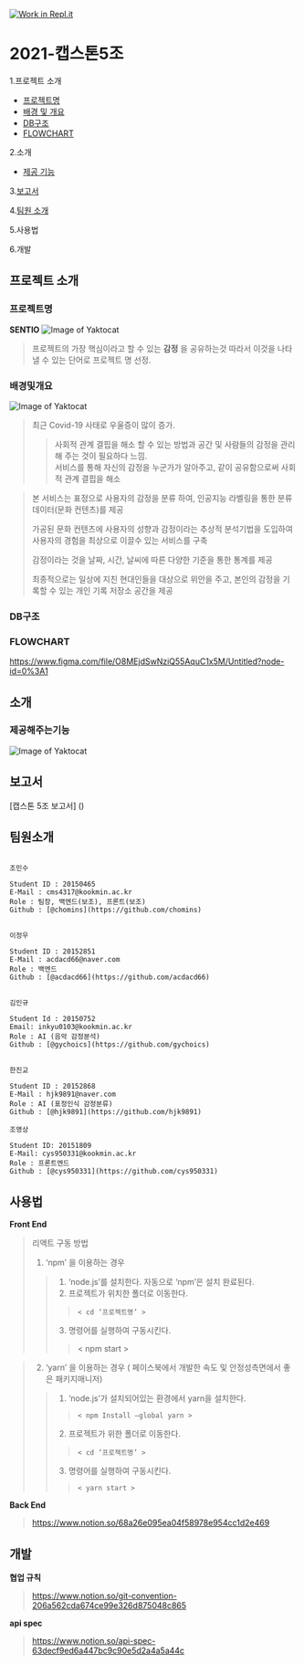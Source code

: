 [![Work in Repl.it](https://classroom.github.com/assets/work-in-replit-14baed9a392b3a25080506f3b7b6d57f295ec2978f6f33ec97e36a161684cbe9.svg)](https://classroom.github.com/online_ide?assignment_repo_id=349932&assignment_repo_type=GroupAssignmentRepo)
# 2021-캡스톤5조

1.프로젝트 소개
  - [프로젝트명](#프로젝트명)
  - [배경 및 개요](#배경및개요)
  - [DB구조](#DB구조)
  - [FLOWCHART](#FLOWCHART)

2.소개
  - [제공 기능](#제공해주는기능)

3.[보고서](#보고서)

4.[팀원 소개](#팀원소개)

5.사용법

6.개발

## 프로젝트 소개

### 프로젝트명  

**SENTIO**
![Image of Yaktocat](https://firebasestorage.googleapis.com/v0/b/my-project-1541150284852.appspot.com/o/logo.png?alt=media&token=92a29bfc-11aa-409b-b45c-2a3729338492)
> 프로젝트의 가장 핵심이라고 할 수 있는 **감정** 을 공유하는것 따라서 이것을 나타낼 수 있는 단어로 프로젝트 명 선정.

### 배경및개요
![Image of Yaktocat](https://firebasestorage.googleapis.com/v0/b/my-project-1541150284852.appspot.com/o/reason.png?alt=media&token=0c4957c6-5b2e-4af1-92e3-db3b2d54753d)
> 최근 Covid-19 사태로 우울증이 많이 증가. 
>> 사회적 관계 결핍을 해소 할 수 있는 방법과 공간 및 사람들의 감정을 관리해 주는 것이 필요하다 느낌.  
>> 서비스를 통해 자신의 감정을 누군가가 알아주고, 같이 공유함으로써 사회적 관계 결핍을 해소

> 본 서비스는 표정으로 사용자의 감정을 분류 하여, 인공지능 라벨링을 통한 분류 데이터(문화 컨텐츠)를 제공  
> 
> 가공된 문화 컨텐츠에 사용자의 성향과 감정이라는 추상적 분석기법을 도입하여 사용자의 경험을 최상으로 이끌수 있는 서비스를 구축
> 
> 감정이라는 것을 날짜, 시간, 날씨에 따른 다양한 기준을 통한 통계를 제공  
> 
> 최종적으로는 일상에 지친 현대인들을 대상으로 위안을 주고, 본인의 감정을 기록할 수 있는 개인 기록 저장소 공간을 제공


### DB구조


### FLOWCHART
https://www.figma.com/file/O8MEjdSwNziQ55AquC1x5M/Untitled?node-id=0%3A1

## 소개

### 제공해주는기능
![Image of Yaktocat](https://firebasestorage.googleapis.com/v0/b/my-project-1541150284852.appspot.com/o/%EA%B8%B0%EB%8A%A5.png?alt=media&token=9dfe4416-d2c4-43b4-806b-1c155ac99481)

## 보고서

[캡스톤 5조 보고서] () 

## 팀원소개
```

조민수

Student ID : 20150465
E-Mail : cms4317@kookmin.ac.kr
Role : 팀장, 백엔드(보조), 프론트(보조)
Github : [@chomins](https://github.com/chomins)

```

```

이정우

Student ID : 20152851
E-Mail : acdacd66@naver.com
Role : 백엔드
Github : [@acdacd66](https://github.com/acdacd66)

```

```

김인규

Student Id : 20150752
Email: inkyu0103@kookmin.ac.kr
Role : AI (음악 감정분석)
Github : [@gychoics](https://github.com/gychoics)

```

```

한진교

Student ID : 20152868
E-Mail : hjk9891@naver.com
Role : AI (표정인식 감정분류)
Github : [@hjk9891](https://github.com/hjk9891)

```

```
조영상

Student ID: 20151809
E-Mail: cys950331@kookmin.ac.kr
Role : 프론트엔드
Github : [@cys950331](https://github.com/cys950331)

```

## 사용법
**Front End**

>리액트  구동 방법
> 1. ‘npm’ 을 이용하는 경우 
>>	1) ‘node.js’를 설치한다. 자동으로 ‘npm’은 설치 완료된다.
>>	2) 프로젝트가 위치한 폴더로 이동한다.
>>>		< cd ‘프로젝트명’ >
>>	3) 명령어를 실행하여 구동시킨다.
>>>	< npm start >

>2. ‘yarn’ 을 이용하는 경우 ( 페이스북에서 개발한 속도 및 안정성측면에서 좋은 패키지매니저)
>>	1) ‘node.js’가 설치되어있는 환경에서 yarn을 설치한다.
>>>		< npm Install —global yarn >
>>	2) 프로젝트가 위한 폴더로 이동한다.
>>>		< cd ‘프로젝트명’ >
>>	3) 명령어를 실행하여 구동시킨다.
>>>		< yarn start >

**Back End**
> https://www.notion.so/68a26e095ea04f58978e954cc1d2e469

## 개발
**협업 규칙**
> https://www.notion.so/git-convention-206a562cda674ce99e326d875048c865

**api spec**
> https://www.notion.so/api-spec-63decf9ed6a447bc9c90e5d2a4a5a44c

